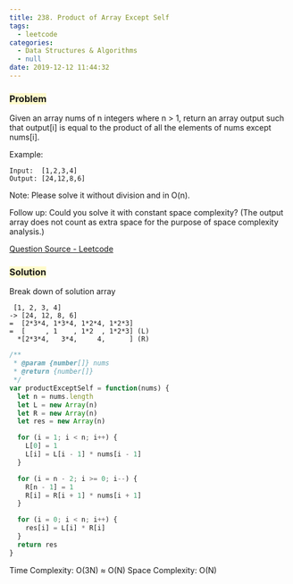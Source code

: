 ```yaml
---
title: 238. Product of Array Except Self
tags:
  - leetcode
categories:
  - Data Structures & Algorithms
  - null
date: 2019-12-12 11:44:32
---
```



### <span style="background-color: #FFFBCC"> Problem

Given an array nums of n integers where n > 1, return an array output such that output[i] is equal to the product of all the elements of nums except nums[i].

<!-- more -->

Example:

```
Input:  [1,2,3,4]
Output: [24,12,8,6]
```

Note: Please solve it without division and in O(n).

Follow up:
Could you solve it with constant space complexity? (The output array does not count as extra space for the purpose of space complexity analysis.)

[Question Source - Leetcode](https://leetcode.com/problems/product-of-array-except-self/)

### <span style="background-color: #FFFBCC"> Solution

Break down of solution array

     [1, 2, 3, 4]
    -> [24, 12, 8, 6]
    =  [2*3*4, 1*3*4, 1*2*4, 1*2*3]
    =  [     , 1    , 1*2  , 1*2*3] (L)
      *[2*3*4,   3*4,     4,      ] (R)

```javascript
/**
 * @param {number[]} nums
 * @return {number[]}
 */
var productExceptSelf = function(nums) {
  let n = nums.length
  let L = new Array(n)
  let R = new Array(n)
  let res = new Array(n)

  for (i = 1; i < n; i++) {
    L[0] = 1
    L[i] = L[i - 1] * nums[i - 1]
  }

  for (i = n - 2; i >= 0; i--) {
    R[n - 1] = 1
    R[i] = R[i + 1] * nums[i + 1]
  }

  for (i = 0; i < n; i++) {
    res[i] = L[i] * R[i]
  }
  return res
}
```

Time Complexity: O(3N) ≈ O(N)
Space Complexity: O(N)
